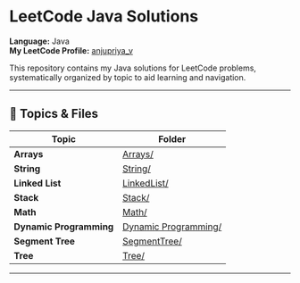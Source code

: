 #  LeetCode Java Solutions

**Language:** Java  
**My LeetCode Profile:** [anjupriya_v](https://leetcode.com/anjupriya_v/)

This repository contains my Java solutions for LeetCode problems, systematically organized by topic to aid learning and navigation.

---

## 📂 Topics & Files

| Topic                | Folder |
|---------------------|--------|
| **Arrays**          | [Arrays/](Arrays/) |
| **String**          | [String/](String/) |
| **Linked List**     | [LinkedList/](LinkedList/) |
| **Stack**           | [Stack/](Stack/) |
| **Math**            | [Math/](Math/) |
| **Dynamic Programming** | [Dynamic Programming/](Dynamic%20Programming/) |
| **Segment Tree**    | [SegmentTree/](SegmentTree/) |
| **Tree**            | [Tree/](Tree/) |

---
